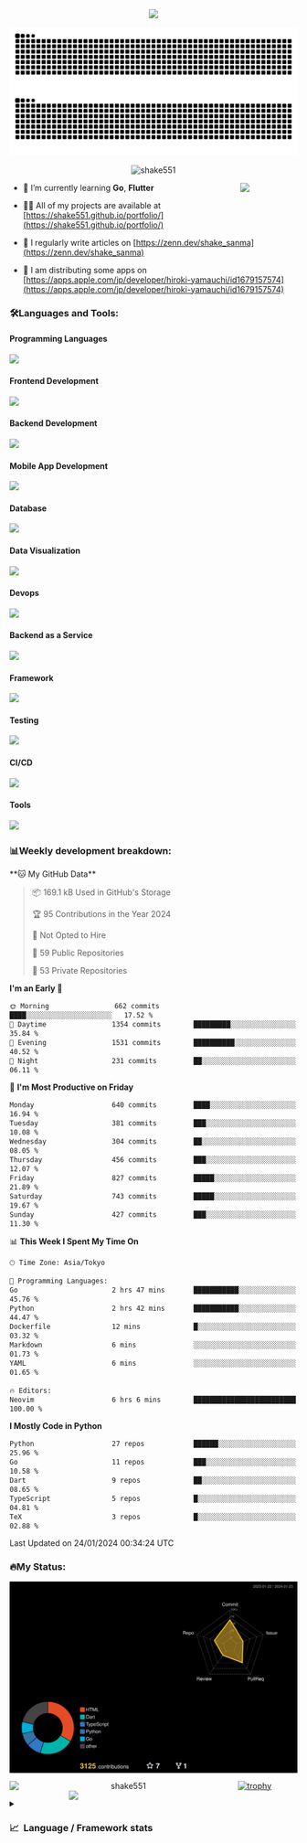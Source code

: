 <p align="center"><img src="https://capsule-render.vercel.app/api?type=waving&color=gradient&height=300&section=header&text=Hi%20I'm%20shake&fontSize=90&animation=fadeIn&fontAlignY=38&desc=Welcome%20To%20Shake's%20GitHub%20Profile%20&descAlignY=51&descAlign=62"></p>

<p align="center">
  <img src="https://raw.githubusercontent.com/shake551/shake551/output/github-contribution-grid-snake-dark.svg#gh-dark-mode-only" />
  <img src="https://raw.githubusercontent.com/shake551/shake551/output/github-contribution-grid-snake.svg#gh-light-mode-only" />
</p>


<p align="center">
  <img src="https://komarev.com/ghpvc/?username=shake551&label=Profile%20views&color=0e75b6&style=flat" alt="shake551" />
</p>

<img src="https://media.giphy.com/media/hvRJCLFzcasrR4ia7z/giphy.gif" width="100" align="right">

- 🌱 I’m currently learning **Go**, **Flutter**

- 👨‍💻 All of my projects are available at [https://shake551.github.io/portfolio/](https://shake551.github.io/portfolio/)

- 📝 I regularly write articles on [https://zenn.dev/shake_sanma](https://zenn.dev/shake_sanma)

- 🍏 I am distributing some apps on [https://apps.apple.com/jp/developer/hiroki-yamauchi/id1679157574](https://apps.apple.com/jp/developer/hiroki-yamauchi/id1679157574)


<h3 align="left">🛠️Languages and Tools:</h3>
<h4 align="left">Programming Languages</h4>
<img src="https://skillicons.dev/icons?i=go,java,lua,js,ts,c,cs,cpp,php,ruby,rust,py">

<h4 align="left">Frontend Development</h4>
<img src="https://skillicons.dev/icons?i=nextjs,react,vue,html,css,bootstrap,pug,tailwind">

<h4 align="left">Backend Development</h4>
<img src="https://skillicons.dev/icons?i=graphql,express,prisma,kafka,kotlin,nodejs,spring,nginx">

<h4 align="left">Mobile App Development</h4>
<img src="https://skillicons.dev/icons?i=dart,flutter">

<h4 align="left">Database</h4>
<img src="https://skillicons.dev/icons?i=mysql,postgres,redis,sqlite,dynamodb">

<h4 align="left">Data Visualization</h4>
<img src="https://skillicons.dev/icons?i=grafana">

<h4 align="left">Devops</h4>
<img src="https://skillicons.dev/icons?i=docker,kubernetes,gcp,aws,bash,azure,jenkins,vercel">

<h4 align="left">Backend as a Service</h4>
<img src="https://skillicons.dev/icons?i=firebase,heroku">

<h4 align="left">Framework</h4>
<img src="https://skillicons.dev/icons?i=django,laravel,fastapi,rails,remix,flask">

<h4 align="left">Testing</h4>
<img src="https://skillicons.dev/icons?i=jest,selenium,">

<h4 align="left">CI/CD</h4>
<img src="https://skillicons.dev/icons?i=githubactions,jenkins,">

<h4 align="left">Tools</h4>
<img src="https://skillicons.dev/icons?i=github,git,postman,linux,prometheus,md,matlab,blender,xd,ai,">

<br>

<h3 align="left">📊Weekly development breakdown:</h3>
<!--START_SECTION:waka-->
**🐱 My GitHub Data** 

> 📦 169.1 kB Used in GitHub's Storage 
 > 
> 🏆 95 Contributions in the Year 2024
 > 
> 🚫 Not Opted to Hire
 > 
> 📜 59 Public Repositories 
 > 
> 🔑 53 Private Repositories 
 > 
**I'm an Early 🐤** 

```text
🌞 Morning                662 commits         ████░░░░░░░░░░░░░░░░░░░░░   17.52 % 
🌆 Daytime                1354 commits        █████████░░░░░░░░░░░░░░░░   35.84 % 
🌃 Evening                1531 commits        ██████████░░░░░░░░░░░░░░░   40.52 % 
🌙 Night                  231 commits         ██░░░░░░░░░░░░░░░░░░░░░░░   06.11 % 
```
📅 **I'm Most Productive on Friday** 

```text
Monday                   640 commits         ████░░░░░░░░░░░░░░░░░░░░░   16.94 % 
Tuesday                  381 commits         ███░░░░░░░░░░░░░░░░░░░░░░   10.08 % 
Wednesday                304 commits         ██░░░░░░░░░░░░░░░░░░░░░░░   08.05 % 
Thursday                 456 commits         ███░░░░░░░░░░░░░░░░░░░░░░   12.07 % 
Friday                   827 commits         █████░░░░░░░░░░░░░░░░░░░░   21.89 % 
Saturday                 743 commits         █████░░░░░░░░░░░░░░░░░░░░   19.67 % 
Sunday                   427 commits         ███░░░░░░░░░░░░░░░░░░░░░░   11.30 % 
```


📊 **This Week I Spent My Time On** 

```text
🕑︎ Time Zone: Asia/Tokyo

💬 Programming Languages: 
Go                       2 hrs 47 mins       ███████████░░░░░░░░░░░░░░   45.76 % 
Python                   2 hrs 42 mins       ███████████░░░░░░░░░░░░░░   44.47 % 
Dockerfile               12 mins             █░░░░░░░░░░░░░░░░░░░░░░░░   03.32 % 
Markdown                 6 mins              ░░░░░░░░░░░░░░░░░░░░░░░░░   01.73 % 
YAML                     6 mins              ░░░░░░░░░░░░░░░░░░░░░░░░░   01.65 % 

🔥 Editors: 
Neovim                   6 hrs 6 mins        █████████████████████████   100.00 % 
```

**I Mostly Code in Python** 

```text
Python                   27 repos            ██████░░░░░░░░░░░░░░░░░░░   25.96 % 
Go                       11 repos            ███░░░░░░░░░░░░░░░░░░░░░░   10.58 % 
Dart                     9 repos             ██░░░░░░░░░░░░░░░░░░░░░░░   08.65 % 
TypeScript               5 repos             █░░░░░░░░░░░░░░░░░░░░░░░░   04.81 % 
TeX                      3 repos             █░░░░░░░░░░░░░░░░░░░░░░░░   02.88 % 
```




 Last Updated on 24/01/2024 00:34:24 UTC
<!--END_SECTION:waka-->


<h3 align="left">🔥My Status:</h3>

<p align="center">
  <img src="./profile-3d-contrib/profile-night-rainbow.svg" align="center" width="550">
</p>
  
<p align="center">
<img src="https://github-readme-streak-stats.herokuapp.com/?user=shake551&theme=highcontrast" alt="shake551" align="left" width="400">
<img src="https://github-readme-stats.vercel.app/api?username=shake551&count_private=true&show_icons=true&theme=highcontrast" align="right" width="400">
</p>

[![trophy](https://github-profile-trophy.vercel.app/?username=shake551&theme=darkhub&column=8)](https://github.com/ryo-ma/github-profile-trophy)

<details>
  <summary><h3>📈&nbsp;&nbsp;Language&nbsp;/&nbsp;Framework stats</h3></summary>
  <br/>
  <a href='https://profile.codersrank.io/user/shake551/'>
    <img src='http://cr-skills-chart-widget.azurewebsites.net/api/api?username=shake551' width="800">
  </a>

</details>
